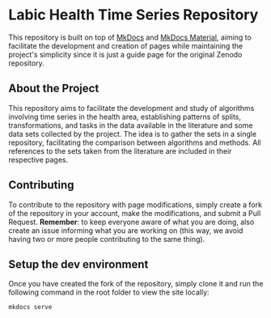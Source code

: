 

# Labic Health Time Series Repository

This repository is built on top of [MkDocs](https://www.mkdocs.org/) and [MkDocs Material](https://squidfunk.github.io/mkdocs-material/getting-started/), aiming to facilitate the development and creation of pages while maintaining the project's simplicity since it is just a guide page for the original Zenodo repository.

## About the Project

This repository aims to facilitate the development and study of algorithms involving time series in the health area, establishing patterns of splits, transformations, and tasks in the data available in the literature and some data sets collected by the project. The idea is to gather the sets in a single repository, facilitating the comparison between algorithms and methods. All references to the sets taken from the literature are included in their respective pages.

## Contributing

To contribute to the repository with page modifications, simply create a fork of the repository in your account, make the modifications, and submit a Pull Request. **Remember**: to keep everyone aware of what you are doing, also create an issue informing what you are working on (this way, we avoid having two or more people contributing to the same thing).

## Setup the dev environment

Once you have created the fork of the repository, simply clone it and run the following command in the root folder to view the site locally:

```shell
mkdocs serve
```
